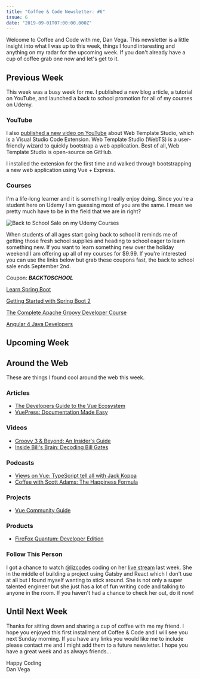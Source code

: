 ```yaml
---
title: "Coffee & Code Newsletter: #6"
issue: 6
date: "2019-09-01T07:00:00.000Z"
---
```


Welcome to Coffee and Code with me, Dan Vega. This newsletter is a little insight into what I was up to this week, things I found interesting and anything on my radar for the upcoming week. If you don't already have a cup of coffee grab one now and let's get to it.

## Previous Week

This week was a busy week for me. I published a new blog article, a tutorial on YouTube, and launched a back to school promotion for all of my courses on Udemy.

### YouTube

I also [published a new video on YouTube](https://www.youtube.com/watch?v=fi4ZjqNcSQc) about Web Template Studio, which is a Visual Studio Code Extension. Web Template Studio (WebTS) is a user-friendly wizard to quickly bootstrap a web application. Best of all, Web Template Studio is open-source on GitHub.

I installed the extension for the first time and walked through bootstrapping a new web application using Vue + Express.

### Courses

I'm a life-long learner and it is something I really enjoy doing. Since you're a student here on Udemy I am guessing most of you are the same. I mean we pretty much have to be in the field that we are in right?

![Back to School Sale on my Udemy Courses](/images/newsletter/2019/09/01/back-to-school.jpg)

When students of all ages start going back to school it reminds me of getting those fresh school supplies and heading to school eager to learn something new. If you want to learn something new over the holiday weekend I am offering up all of my courses for \$9.99. If you're interested you can use the links below but grab these coupons fast, the back to school sale ends September 2nd.

Coupon: **_BACKTOSCHOOL_**

[Learn Spring Boot](https://www.udemy.com/spring-boot-intro/?couponCode=BACKTOSCHOOL)

[Getting Started with Spring Boot 2](https://www.udemy.com/spring-boot-2/?couponCode=BACKTOSCHOOL)

[The Complete Apache Groovy Developer Course](https://www.udemy.com/apache-groovy/?couponCode=BACKTOSCHOOL)

[Angular 4 Java Developers](https://www.udemy.com/course/angular-4-java-developers/?couponCode=BACKTOSCHOOL)

## Upcoming Week

## Around the Web

These are things I found cool around the web this week.

### Articles

- [The Developers Guide to the Vue Ecosystem](https://dev.to/dobromirhristov/the-developer-s-guide-to-the-vue-ecosystem-4amb)
- [VuePress: Documentation Made Easy](https://www.smashingmagazine.com/2019/08/vuepress-documentation/)

### Videos

- [Groovy 3 & Beyond: An Insider's Guide](https://www.youtube.com/watch?v=FPA_3dXzH7A)
- [Inside Bill's Brain: Decoding Bill Gates](https://www.youtube.com/watch?v=aCv29JKmHNY)

### Podcasts

- [Views on Vue: TypeScript tell all with Jack Koppa](https://devchat.tv/views-on-vue/vov-076-typescript-tell-all-with-jack-koppa/)
- [Coffee with Scott Adams: The Happiness Formula](https://www.scottadamssays.com/2019/08/28/episode-644-scott-adams-the-happiness-formula/)

### Projects

- [Vue Community Guide](https://vue-community.org/)

### Products

- [FireFox Quantum: Developer Edition](https://www.mozilla.org/en-US/firefox/developer/)

### Follow This Person

I got a chance to watch [@lizcodes](https://twitter.com/lizcodes) coding on her [live stream](https://www.twitch.tv/illuminatedspace) last week. She in the middle of building a project using Gatsby and React which I don't use at all but I found myself wanting to stick around. She is not only a super talented engineer but she just has a lot of fun writing code and talking to anyone in the room. If you haven't had a chance to check her out, do it now!

## Until Next Week

Thanks for sitting down and sharing a cup of coffee with me my friend. I hope you enjoyed this first installment of Coffee & Code and I will see you next Sunday morning. If you have any links you would like me to include please contact me and I might add them to a future newsletter. I hope you have a great week and as always friends...

Happy Coding<br/>
Dan Vega

